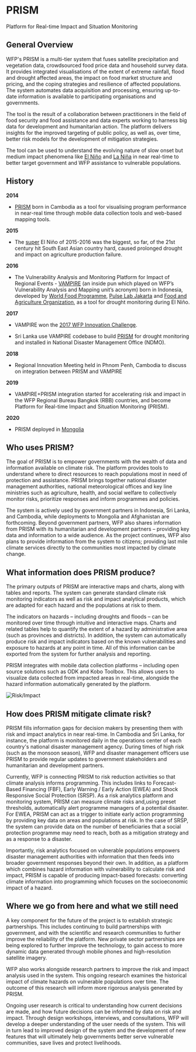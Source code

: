 # PRISM
Platform for Real-time Impact and Situation Monitoring

## General Overview

WFP's PRISM is a multi-tier system that fuses satellite precipitation and vegetation data, crowdsourced food price data and household survey data. It provides integrated visualisations of the extent of extreme rainfall, flood and drought affected areas, the impact on food market structure and pricing, and the coping strategies and resilience of affected populations. The system automates data acquisition and processing, ensuring up-to-date information is available to participating organisations and governments.

The tool is the result of a collaboration between practitioners in the field of food security and food assistance and data experts working to harness big data for development and humanitarian action. The platform delivers insights for the improved targeting of public policy, as well as, over time, better risk models for the development of mitigation strategies.

The tool can be used to understand the evolving nature of slow onset but medium impact phenomena like [El Niño](https://en.wikipedia.org/wiki/El_Niño) and [La Niña](https://en.wikipedia.org/wiki/La_Niña) in near real-time to better target government and WFP assistance to vulnerable populations.

## History

**2014**

 - [PRISM](https://insight.wfp.org/prism-using-data-to-save-lives-in-cambodia-9607ebde5e21) born in Cambodia as a tool for visualising program performance in near-real time through mobile data collection tools and web-based mapping tools.

**2015**

 - The [super](https://en.wikipedia.org/wiki/2014–16_El_Niño_event) El Niño of 2015-2016 was the biggest, so far, of the 21st century hit South East Asian country hard, caused prolonged drought and impact on agriculture production failure.

**2016**

 - The Vulnerability Analysis and Monitoring Platform for Impact of Regional Events - [VAMPIRE](http://vampire.pulselabjakarta.org/#) (an inside pun which played on WFP’s Vulnerability Analysis and Mapping unit’s acronym) born in Indonesia, developed by [World Food Programme](https://www.wfp.org/countries/indonesia), [Pulse Lab Jakarta](http://pulselabjakarta.id/) and [Food and Agriculture Organization](http://www.fao.org/indonesia/en/), as a tool for drought monitoring during El Niño.

**2017**

 - VAMPIRE won the [2017 WFP Innovation Challenge](https://insight.wfp.org/wfp-staff-show-entrepreneurial-side-in-annual-competition-be03924215).

 - Sri Lanka use VAMPIRE codebase to build [PRISM](http://52.221.143.5/prism/) for drought monitoring and installed in National Disaster Management Office (NDMO).

**2018**

 - Regional Innovation Meeting held in Phnom Penh, Cambodia to discuss on integration between PRISM and VAMPIRE

**2019**

 - VAMPIRE+PRISM integration started for accelerating risk and impact in the WFP Regional Bureau Bangkok (RBB) countries, and become Platform for Real-time Impact and Situation Monitoring (PRISM).

**2020**

 - PRISM deployed in [Mongolia](https://prism-mongolia.org)

## Who uses PRISM?

The goal of PRISM is to empower governments with the wealth of data and information available on climate risk. The platform provides tools to understand where to direct resources to reach populations most in need of protection and assistance. PRISM brings together national disaster management authorities, national meteorological offices and key line ministries such as agriculture, health, and social welfare to collectively monitor risks, prioritize responses and inform programmes and policies.

The system is actively used by government partners in Indonesia, Sri Lanka, and Cambodia, while deployments to Mongolia and Afghanistan are forthcoming. Beyond government partners, WFP also shares information from PRISM with its humanitarian and development partners – providing key data and information to a wide audience. As the project continues, WFP also plans to provide information from the system to citizens; providing last mile climate services directly to the communities most impacted by climate change.

## What information does PRISM produce?

The primary outputs of PRISM are interactive maps and charts, along with tables and reports. The system can generate standard climate risk monitoring indicators as well as risk and impact analytical products, which are adapted for each hazard and the populations at risk to them.

The indicators on hazards – including droughts and floods – can be monitored over time through intuitive and interactive maps. Charts and related tables help to quantify the extent of a hazard by administrative area (such as provinces and districts). In addition, the system can automatically produce risk and impact indicators based on the known vulnerabilities and exposure to hazards at any point in time. All of this information can be exported from the system for further analysis and reporting.

PRISM integrates with mobile data collection platforms – including open source solutions such as ODK and Kobo Toolbox. This allows users to visualize data collected from impacted areas in real-time, alongside the hazard information automatically generated by the platform.

![Risk/Impact](/img/risk-venn.png)


## How does PRISM mitigate climate risk?

PRISM fills information gaps for decision makers by presenting them with risk and impact analytics in near real-time. In Cambodia and Sri Lanka, for instance, the platform is monitored daily in the operations center of each country's national disaster management agency. During times of high risk (such as the monsoon season), WFP and disaster management officers use PRISM to provide regular updates to government stakeholders and humanitarian and development partners.

Currently, WFP is connecting PRISM to risk reduction activities so that climate analysis informs programming. This includes links to Forecast-Based Financing (FBF), Early Warning / Early Action (EWEA) and Shock Responsive Social Protection (SRSP). As a risk analytics platform and monitoring system, PRISM can measure climate risks and,using preset thresholds, automatically alert programme managers of a potential disaster. For EWEA, PRISM can act as a trigger to initiate early action programming by providing key data on areas and populations at risk. In the case of SRSP, the system can provide data on the number of beneficiaries that a social protection programme may need to reach, both as a mitigation strategy and as a response to a disaster.

Importantly, risk analytics focused on vulnerable populations empowers disaster management authorities with information that then feeds into broader government responses beyond their own. In addition, as a platform which combines hazard information with vulnerability to calculate risk and impact, PRISM is capable of producing impact-based forecasts: converting climate information into programming which focuses on the socioeconomic impact of a hazard.


## Where we go from here and what we still need

A key component for the future of the project is to establish strategic partnerships. This includes continuing to build partnerships with government, and with the scientific and research communities to further improve the reliability of the platform. New private sector partnerships are being explored to further improve the technology, to gain access to more dynamic data generated through mobile phones and high-resolution satellite imagery.

WFP also works alongside research partners to improve the risk and impact analysis used in the system. This ongoing research examines the historical impact of climate hazards on vulnerable populations over time. The outcome of this research will inform more rigorous analysis generated by PRISM.

Ongoing user research is critical to understanding how current decisions are made, and how future decisions can be informed by data on risk and impact. Through design workshops, interviews, and consultations, WFP will develop a deeper understanding of the user needs of the system. This will in turn lead to improved design of the system and the development of new features that will ultimately help governments better serve vulnerable communities, save lives and protect livelihoods.